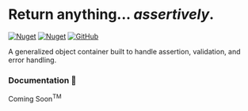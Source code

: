 # Return anything... ***assertively***.

[![Nuget](https://img.shields.io/nuget/v/AssertiveResults)](https://www.nuget.org/packages/AssertiveResults/)
[![Nuget](https://img.shields.io/nuget/dt/AssertiveResults?style=flat)](https://www.nuget.org/packages/AssertiveResults/)
[![GitHub](https://img.shields.io/github/license/einharan/AssertiveResults)](https://github.com/einharan/AssertiveResults/)

A generalized object container built to handle assertion, validation, and error handling.

### Documentation :construction:
Coming Soon<sup>TM</sup>